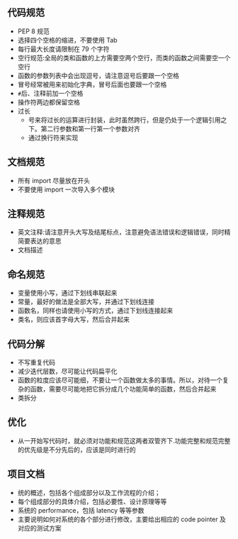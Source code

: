 ## 代码规范

* PEP 8 规范
* 选择四个空格的缩进，不要使用 Tab
* 每行最大长度请限制在 79 个字符
* 空行规范:全局的类和函数的上方需要空两个空行，而类的函数之间需要空一个空行
* 函数的参数列表中会出现逗号，请注意逗号后要跟一个空格
* 冒号经常被用来初始化字典，冒号后面也要跟一个空格
* `#`后、注释前加一个空格
* 操作符两边都保留空格
* 过长
    - 号来将过长的运算进行封装，此时虽然跨行，但是仍处于一个逻辑引用之下。第二行参数和第一行第一个参数对齐
    - 通过换行符来实现
    
## 文档规范

* 所有 import 尽量放在开头
* 不要使用 import 一次导入多个模块

## 注释规范

* 英文注释:请注意开头大写及结尾标点，注意避免语法错误和逻辑错误，同时精简要表达的意思
* 文档描述

## 命名规范

* 变量使用小写，通过下划线串联起来
* 常量，最好的做法是全部大写，并通过下划线连接
* 函数名，同样也请使用小写的方式，通过下划线连接起来
* 类名，则应该首字母大写，然后合并起来

## 代码分解

* 不写重复代码
* 减少迭代层数，尽可能让代码扁平化
* 函数的粒度应该尽可能细，不要让一个函数做太多的事情。所以，对待一个复杂的函数，需要尽可能地把它拆分成几个功能简单的函数，然后合并起来
* 类拆分

## 优化

* 从一开始写代码时，就必须对功能和规范这两者双管齐下.功能完整和规范完整的优先级是不分先后的，应该是同时进行的


## 项目文档

* 统的概述，包括各个组成部分以及工作流程的介绍；
* 每个组成部分的具体介绍，包括必要性、设计原理等等
* 系统的 performance，包括 latency 等等参数
* 主要说明如何对系统的各个部分进行修改，主要给出相应的 code pointer 及对应的测试方案